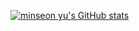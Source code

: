 [![minseon yu's GitHub stats](https://github-readme-stats.vercel.app/api?username=zstake-xyz)](https://github.com/zstake-xyz/github-readme-stats)
